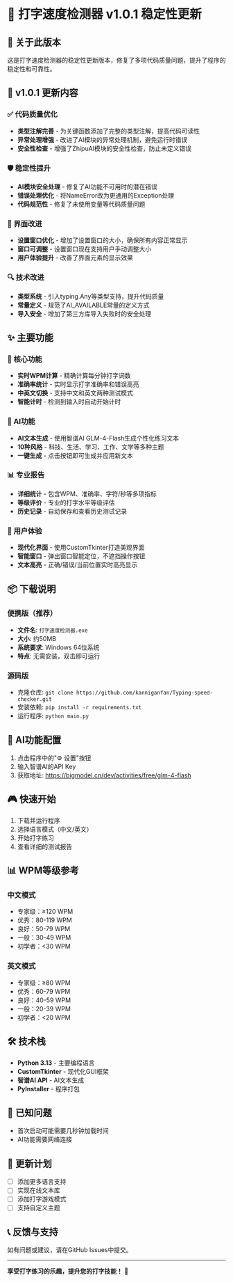 # 🚀 打字速度检测器 v1.0.1 稳定性更新

## 📖 关于此版本

这是打字速度检测器的稳定性更新版本，修复了多项代码质量问题，提升了程序的稳定性和可靠性。

## 🔧 v1.0.1 更新内容

### ✅ 代码质量优化
- **类型注解完善** - 为关键函数添加了完整的类型注解，提高代码可读性
- **异常处理增强** - 改进了AI模块的异常处理机制，避免运行时错误
- **安全性检查** - 增强了ZhipuAI模块的安全性检查，防止未定义错误

### 🛡️ 稳定性提升
- **AI模块安全处理** - 修复了AI功能不可用时的潜在错误
- **错误处理优化** - 将NameError改为更通用的Exception处理
- **代码规范性** - 修复了未使用变量等代码质量问题

### 🎨 界面改进
- **设置窗口优化** - 增加了设置窗口的大小，确保所有内容正常显示
- **窗口可调整** - 设置窗口现在支持用户手动调整大小
- **用户体验提升** - 改善了界面元素的显示效果

### 🔍 技术改进
- **类型系统** - 引入typing.Any等类型支持，提升代码质量
- **常量定义** - 规范了AI_AVAILABLE常量的定义方式
- **导入安全** - 增加了第三方库导入失败时的安全处理

## ✨ 主要功能

### 🎯 核心功能
- **实时WPM计算** - 精确计算每分钟打字词数
- **准确率统计** - 实时显示打字准确率和错误高亮
- **中英文切换** - 支持中文和英文两种测试模式
- **智能计时** - 检测到输入时自动开始计时

### 🤖 AI功能
- **AI文本生成** - 使用智谱AI GLM-4-Flash生成个性化练习文本
- **10种风格** - 科技、生活、学习、工作、文学等多种主题
- **一键生成** - 点击按钮即可生成并应用新文本

### 📊 专业报告
- **详细统计** - 包含WPM、准确率、字符/秒等多项指标
- **等级评价** - 专业的打字水平等级评估
- **历史记录** - 自动保存和查看历史测试记录

### 🎨 用户体验
- **现代化界面** - 使用CustomTkinter打造美观界面
- **智能窗口** - 弹出窗口智能定位，不遮挡操作按钮
- **文本高亮** - 正确/错误/当前位置实时高亮显示

## 📦 下载说明

### 便携版（推荐）
- **文件名**: `打字速度检测器.exe`
- **大小**: 约50MB
- **系统要求**: Windows 64位系统
- **特点**: 无需安装，双击即可运行

### 源码版
- 克隆仓库: `git clone https://github.com/kanniganfan/Typing-speed-checker.git`
- 安装依赖: `pip install -r requirements.txt`
- 运行程序: `python main.py`

## 🔧 AI功能配置

1. 点击程序中的"⚙️ 设置"按钮
2. 输入智谱AI的API Key
3. 获取地址: https://bigmodel.cn/dev/activities/free/glm-4-flash

## 🎮 快速开始

1. 下载并运行程序
2. 选择语言模式（中文/英文）
3. 开始打字练习
4. 查看详细的测试报告

## 📊 WPM等级参考

### 中文模式
- 专家级：≥120 WPM
- 优秀：80-119 WPM  
- 良好：50-79 WPM
- 一般：30-49 WPM
- 初学者：<30 WPM

### 英文模式
- 专家级：≥80 WPM
- 优秀：60-79 WPM
- 良好：40-59 WPM
- 一般：20-39 WPM
- 初学者：<20 WPM

## 🛠️ 技术栈

- **Python 3.13** - 主要编程语言
- **CustomTkinter** - 现代化GUI框架
- **智谱AI API** - AI文本生成
- **PyInstaller** - 程序打包

## 🐛 已知问题

- 首次启动可能需要几秒钟加载时间
- AI功能需要网络连接

## 🔄 更新计划

- [ ] 添加更多语言支持
- [ ] 实现在线文本库
- [ ] 添加打字游戏模式
- [ ] 支持自定义主题

## 📞 反馈与支持

如有问题或建议，请在GitHub Issues中提交。

---

**享受打字练习的乐趣，提升您的打字技能！** 🎯
